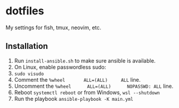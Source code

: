 # dotfiles
My settings for fish, tmux, neovim, etc.

## Installation
1. Run `install-ansible.sh` to make sure ansible is available.
2. On Linux, enable passwordless sudo:
  1. `sudo visudo`
  2. Comment the `%wheel       ALL=(ALL)     ALL` line.
  3. Uncomment the `%wheel      ALL=(ALL)      NOPASSWD: ALL` line.
  4. Reboot `systemctl reboot` or from Windows, `wsl --shutdown`
3. Run the playbook `ansible-playbook -K main.yml`



